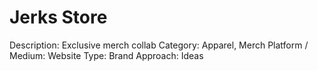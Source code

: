 # Jerks Store

Description: Exclusive merch collab
Category: Apparel, Merch
Platform / Medium: Website
Type: Brand
Approach: Ideas